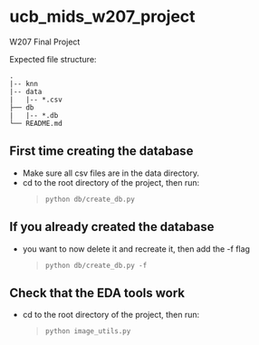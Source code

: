 # ucb_mids_w207_project

W207 Final Project

Expected file structure:

```{bash}
.
|-- knn
|-- data
|   |-- *.csv
├── db
|   |-- *.db
└── README.md
```

## First time creating the database

- Make sure all csv files are in the data directory.
- cd to the root directory of the project, then run:
  > `python db/create_db.py`

## If you already created the database

- you want to now delete it and recreate it, then add the -f flag
  > `python db/create_db.py -f`

## Check that the EDA tools work

- cd to the root directory of the project, then run:
  > `python image_utils.py`
